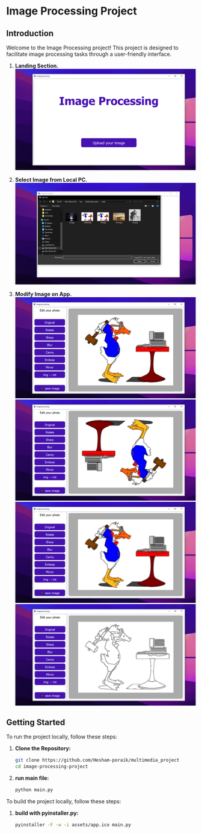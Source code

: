 # Image Processing Project

## Introduction

Welcome to the Image Processing project! This project is designed to facilitate image processing tasks through a user-friendly interface.

1. **Landing Section.**
![Landing Section](./markdown_data/Capture_1.png)


2. **Select Image from Local PC.**
![Landing Section](./markdown_data/Capture.png)

3. **Modify Image on App.**
![Landing Section](./markdown_data/Capture_2.png)
![Landing Section](./markdown_data/Capture_3.png)
![Landing Section](./markdown_data/Capture_4.png)
![Landing Section](./markdown_data/Capture_5.png)

## Getting Started

To run the project locally, follow these steps:

1. **Clone the Repository:**
   ```bash
   git clone https://github.com/Hesham-poraik/multimedia_project
   cd image-processing-project
2. **run main file:**
   ```bash
   python main.py
To build the project locally, follow these steps:
1. **build with pyinstaller.py:**
   ```bash
   pyinstaller -F -w -i assets/app.ico main.py